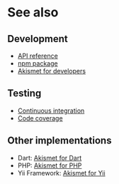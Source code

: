# See also

## Development
- [API reference](https://cedx.github.io/akismet.js/api)
- [npm package](https://www.npmjs.com/package/@cedx/akismet)
- [Akismet for developers](https://akismet.com/development/api)

## Testing
- [Continuous integration](https://travis-ci.org/cedx/akismet.js)
- [Code coverage](https://coveralls.io/github/cedx/akismet.js)

## Other implementations
- Dart: [Akismet for Dart](https://cedx.github.io/akismet.dart)
- PHP: [Akismet for PHP](https://cedx.github.io/akismet.php)
- Yii Framework: [Akismet for Yii](https://cedx.github.io/yii2-akismet)
